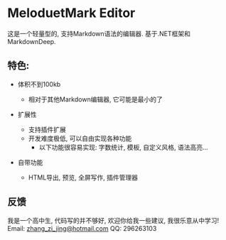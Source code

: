# MeloduetMark Editor

这是一个轻量型的, 支持Markdown语法的编辑器. 基于.NET框架和MarkdownDeep.

## 特色:

+ 体积不到100kb
  - 相对于其他Markdown编辑器, 它可能是最小的了

+ 扩展性
  - 支持插件扩展
  - 开发难度极低, 可以自由实现各种功能
    - 以下功能很容易实现: 字数统计, 模板, 自定义风格, 语法高亮...
      
+ 自带功能
  - HTML导出, 预览, 全屏写作, 插件管理器

## 反馈
我是一个高中生, 代码写的并不够好, 欢迎你给我一些建议, 我很乐意从中学习!
Email: zhang_zi_jing@hotmail.com
QQ: 296263103
